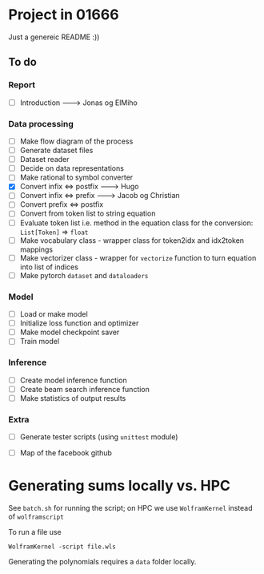 # Project in 01666

Just a genereic README :))

## To do
### Report
- [ ] Introduction ---> Jonas og ElMiho
### Data processing
- [ ] Make flow diagram of the process
- [ ] Generate dataset files
- [ ] Dataset reader
- [ ] Decide on data representations
- [ ] Make rational to symbol converter
- [X] Convert infix <=> postfix ---> Hugo
- [ ] Convert infix <=> prefix ---> Jacob og Christian
- [ ] Convert prefix <=> postfix
- [ ] Convert from token list to string equation
- [ ] Evaluate token list i.e. method in the equation class for the conversion: `List[Token]` => `float`
- [ ] Make vocabulary class - wrapper class for token2idx and idx2token mappings
- [ ] Make vectorizer class - wrapper for `vectorize` function to turn equation into list of indices
- [ ] Make pytorch `dataset` and `dataloaders`

### Model
- [ ] Load or make model
- [ ] Initialize loss function and optimizer
- [ ] Make model checkpoint saver
- [ ] Train model

### Inference
- [ ] Create model inference function
- [ ] Create beam search inference function
- [ ] Make statistics of output results

### Extra
- [ ] Generate tester scripts (using `unittest` module)
- [ ] Map of the facebook github


# Generating sums locally vs. HPC
See `batch.sh` for running the script; on HPC we use `WolframKernel` instead of `wolframscript`

To run a file use

```
WolframKernel -script file.wls
```

Generating the polynomials requires a `data` folder locally. 

